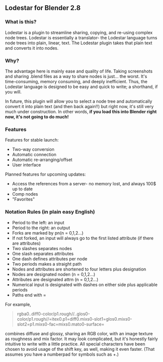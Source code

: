 ## Lodestar for Blender 2.8

### What is this? 
Lodestar is a plugin to streamline sharing, copying, and re-using complex node trees. Lodestar is essentially a translator- the Lodestar language turns node trees into plain, linear, text. The Lodestar plugin takes that plain text and converts it into nodes.

### Why?
The advantage here is mainly ease and quality of life. Taking screenshots and sharing .blend files as a way to share nodes is just... the worst. It's time-consuming, memory consuming, and deeply inefficient. Thus, the Lodestar language is designed to be easy and quick to write; a shorthand, if you will. 

In future, this plugin will allow you to select a node tree and automatically convert it into plain text (and then back again!!) but right now, it's still very much under construction. In other words, **if you load this into Blender right now, it's not going to do much!**  

### Features
Features for stable launch: 
* Two-way conversion
* Automatic connection
* Automatic re-arranging/offset
* User interface

Planned features for upcoming updates:
* Access the references from a server- no memory lost, and always 100$ up to date
* Comp nodes
* "Favorites"

### Notation Rules (in plain easy English) 
* Period to the left: an input
* Period to the right: an output 
* Forks are marked by pn(n = 0,1,2...)
* If not forked, an input will always go to the first listed attribute (if there are attributes)
* Two slashes separates nodes 
* One slash separates attributes 
* One dash defines attributes per node
* Two periods makes a straight path 
* Nodes and attributes are shortened to four letters plus designation  
* Nodes are designated noden (n = 0,1,2...)
* Attributes are designated attrn (n = 0,1,2...)
* Numerical input is designated with dashes on either side plus applicable periods
* Paths end with =

For example, 
> rgba0..diff0-color/p1.rough//..glos0-color/p1.rough//=itex0.p1=diff0.mixs0-slot1=glos0.mixs0-slot2=p1.mixs0-fac=mixs0.mato0-surface=

combines diffuse and glossy, sharing an RGB color, with an image texture as roughness and mix factor. It may look complicated, but it's honestly fairly intuitive to write with a little practice. All special characters have been chosen to avoid usage of the shift key, as well, making it even faster. (That assumes you have a numberpad for symbols such as +.) 
